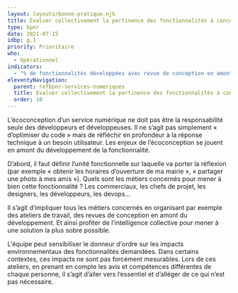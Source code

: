 ```yaml
---
layout: layouts/bonne-pratique.njk
title: Évaluer collectivement la pertinence des fonctionnalités à concevoir
type: bpnr
date: 2021-07-15
idbp: g.1
priority: Prioritaire
who:
  - Opérationnel
indicators:
  - "% de fonctionnalités développées avec revue de conception en amont impliquant tous les métiers concernés"
eleventyNavigation:
  parent: refbpnr-services-numeriques
  title: Évaluer collectivement la pertinence des fonctionnalités à concevoir
  order: 10
---
```


L’écoconception d’un service numérique ne doit pas être la responsabilité seule des développeurs et développeuses. Il ne s’agit pas simplement « d’optimiser du code » mais de réfléchir en profondeur à la réponse technique à un besoin utilisateur. Les enjeux de l’écoconception se jouent en amont du développement de la fonctionnalité.

D’abord, il faut définir l’unité fonctionnelle sur laquelle va porter la réflexion (par exemple « obtenir les horaires d’ouverture de ma mairie », « partager une photo à mes amis »). Quels sont les métiers concernés pour mener à bien cette fonctionnalité ? Les commerciaux, les chefs de projet, les designers, les développeurs, les devops…

Il s’agit d’impliquer tous les métiers concernés en organisant par exemple des ateliers de travail, des revues de conception en amont du développement. Et ainsi profiter de l’intelligence collective pour mener à une solution la plus sobre possible.

L'équipe peut sensibiliser le donneur d'ordre sur les impacts environnementaux des fonctionnalités demandées. Dans certains contextes, ces impacts ne sont pas forcément mesurables. Lors de ces ateliers, en prenant en compte les avis et compétences différentes de chaque personne, il s’agit d’aller vers l’essentiel et d’alléger de ce qui n’est pas nécessaire.
